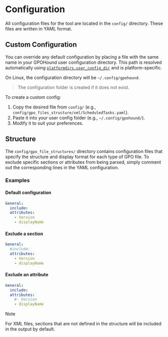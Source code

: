 # Configuration

All configuration files for the tool are located in the `config/` directory. These files are written in YAML format.

## Custom Configuration

You can override any default configuration by placing a file with the same name in your GPOHound user configuration directory.
This path is resolved automatically using [`platformdirs.user_config_dir`](https://pypi.org/project/platformdirs/) and is platform-specific.

On Linux, the configuration directory will be `~/.config/gpohound`.

> The configuration folder is created if it does not exist.

To create a custom config:
1. Copy the desired file from `config/` (e.g., `config/gpo_files_structure/xml/ScheduledTasks.yaml`).
2. Paste it into your user config folder (e.g., `~/.config/gpohound/`).
3. Modify it to suit your preferences.

## Structure

The `config/gpo_file_structures/` directory contains configuration files that specify the structure and display format for each type of GPO file. To exclude specific sections or attributes from being parsed, simply comment out the corresponding lines in the YAML configuration.

### Examples

#### Default configuration

```yaml
General:
  include: 
  attributes:
    - Version
    - displayName
```

#### Exclude a section

```yaml
General:
  #include: 
  attributes:
    - Version
    - displayName
```

#### Exclude an attribute

```yaml
General:
  include: 
  attributes:
    #- Version
    - displayName
```
> [!NOTE]
> For XML files, sections that are not defined in the structure will be included in the output by default. 